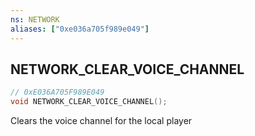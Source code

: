 ```yaml
---
ns: NETWORK
aliases: ["0xe036a705f989e049"]
---
```

## NETWORK_CLEAR_VOICE_CHANNEL

```c
// 0xE036A705F989E049
void NETWORK_CLEAR_VOICE_CHANNEL();
```

Clears the voice channel for the local player

